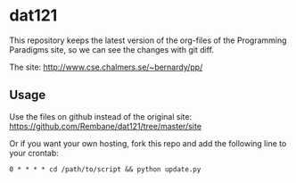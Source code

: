 dat121
======

This repository keeps the latest version of the org-files of the Programming Paradigms site, so we can see the changes with git diff.

The site: http://www.cse.chalmers.se/~bernardy/pp/

Usage
-----

Use the files on github instead of the original site: https://github.com/Rembane/dat121/tree/master/site

Or if you want your own hosting, fork this repo and add the following line to your crontab:

```
0 * * * * cd /path/to/script && python update.py 
```
